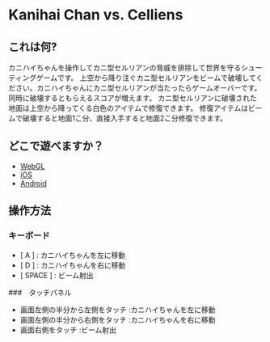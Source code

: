 # Kanihai Chan vs. Celliens

## これは何?

カニハイちゃんを操作してカニ型セルリアンの脅威を排除して世界を守るシューティングゲームです。
上空から降り注ぐカニ型セルリアンをビームで破壊してください。カニハイちゃんにカニ型セルリアンが当たったらゲームオーバーです。
同時に破壊するともらえるスコアが増えます。
カニ型セルリアンに破壊された地面は上空から降ってくる白色のアイテムで修復できます。
修復アイテムはビームで破壊すると地面1こ分、直接入手すると地面2こ分修復できます。

## どこで遊べますか？

* [WebGL](https://sudotitan.github.io/KaniHaiChan/)
* [iOS](https://apps.apple.com/us/app/id6458646544)
* [Android](https://play.google.com/store/apps/details?id=com.sudoTitan.Kanihaichan)

## 操作方法

### キーボード

* [ A ]     : カニハイちゃんを左に移動
* [ D ]     : カニハイちゃんを右に移動
* [ SPACE ] : ビーム射出

###　タッチパネル

* 画面左側の半分から左側をタッチ      :カニハイちゃんを左に移動
* 画面左側の半分から右側をタッチ      :カニハイちゃんを右に移動
* 画面右側をタッチ                  :ビーム射出
